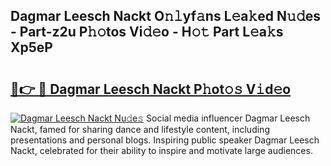 ## Dagmar Leesch Nackt O𝚗𝚕yf𝚊ns L𝚎a𝚔ed N𝚞𝚍es - Part-z2u P𝚑𝚘tos Vi𝚍𝚎o - H𝚘𝚝 Part L𝚎a𝚔s Xp5eP

# <h2><a href="http://kf0uff.oniu.top/?m=Dagmar+Leesch+Nackt">🔗👉 🔴 Dagmar Leesch Nackt P𝚑ot𝚘𝚜 V𝚒d𝚎o</a></h2>

[![Dagmar Leesch Nackt Nu𝚍e𝚜](https://i.imgur.com/0qMVB7G.gif)](http://kf0uff.oniu.top/?m=Dagmar+Leesch+Nackt)
Social media influencer Dagmar Leesch Nackt, famed for sharing dance and lifestyle content, including presentations and personal blogs. Inspiring public speaker Dagmar Leesch Nackt, celebrated for their ability to inspire and motivate large audiences.  
